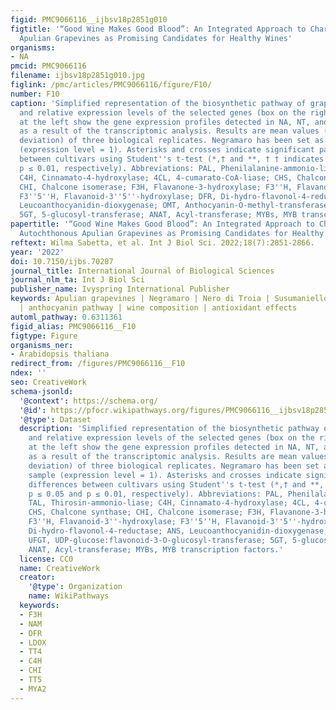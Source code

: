```yaml
---
figid: PMC9066116__ijbsv18p2851g010
figtitle: '“Good Wine Makes Good Blood”: An Integrated Approach to Characterize Autochthonous
  Apulian Grapevines as Promising Candidates for Healthy Wines'
organisms:
- NA
pmcid: PMC9066116
filename: ijbsv18p2851g010.jpg
figlink: /pmc/articles/PMC9066116/figure/F10/
number: F10
caption: 'Simplified representation of the biosynthetic pathway of grape flavonoids,
  and relative expression levels of the selected genes (box on the right). The grids
  at the left show the gene expression profiles detected in NA, NT, and SM cultivars,
  as a result of the transcriptomic analysis. Results are mean values (± standard
  deviation) of three biological replicates. Negramaro has been set as a control sample
  (expression level = 1). Asterisks and crosses indicate significant pairwise differences
  between cultivars using Student''s t-test (*,† and **, † † indicates p ≤ 0.05 and
  p ≤ 0.01, respectively). Abbreviations: PAL, Phenilalanine-ammonio-liase; TAL, Thirosin-ammonio-liase;
  C4H, Cinnamato-4-hydroxylase; 4CL, 4-cumarato-CoA-liase; CHS, Chalcone synthase;
  CHI, Chalcone isomerase; F3H, Flavanone-3-hydroxylase; F3''H, Flavanoid-3''-hydroxylase;
  F3''5''H, Flavanoid-3''5''-hydroxylase; DFR, Di-hydro-flavonol-4-reductase; ANS,
  Leucoanthocyanidin-dioxygenase; OMT, Anthocyanin-O-methyl-transferase; UFGT, UDP-glucose:flavonoid-3-O-glucosyl-transferase;
  5GT, 5-glucosyl-transferase; ANAT, Acyl-transferase; MYBs, MYB transcription factors.'
papertitle: '“Good Wine Makes Good Blood”: An Integrated Approach to Characterize
  Autochthonous Apulian Grapevines as Promising Candidates for Healthy Wines.'
reftext: Wilma Sabetta, et al. Int J Biol Sci. 2022;18(7):2851-2866.
year: '2022'
doi: 10.7150/ijbs.70287
journal_title: International Journal of Biological Sciences
journal_nlm_ta: Int J Biol Sci
publisher_name: Ivyspring International Publisher
keywords: Apulian grapevines | Negramaro | Nero di Troia | Susumaniello | transcriptomics
  | anthocyanin pathway | wine composition | antioxidant effects
automl_pathway: 0.6311361
figid_alias: PMC9066116__F10
figtype: Figure
organisms_ner:
- Arabidopsis thaliana
redirect_from: /figures/PMC9066116__F10
ndex: ''
seo: CreativeWork
schema-jsonld:
  '@context': https://schema.org/
  '@id': https://pfocr.wikipathways.org/figures/PMC9066116__ijbsv18p2851g010.html
  '@type': Dataset
  description: 'Simplified representation of the biosynthetic pathway of grape flavonoids,
    and relative expression levels of the selected genes (box on the right). The grids
    at the left show the gene expression profiles detected in NA, NT, and SM cultivars,
    as a result of the transcriptomic analysis. Results are mean values (± standard
    deviation) of three biological replicates. Negramaro has been set as a control
    sample (expression level = 1). Asterisks and crosses indicate significant pairwise
    differences between cultivars using Student''s t-test (*,† and **, † † indicates
    p ≤ 0.05 and p ≤ 0.01, respectively). Abbreviations: PAL, Phenilalanine-ammonio-liase;
    TAL, Thirosin-ammonio-liase; C4H, Cinnamato-4-hydroxylase; 4CL, 4-cumarato-CoA-liase;
    CHS, Chalcone synthase; CHI, Chalcone isomerase; F3H, Flavanone-3-hydroxylase;
    F3''H, Flavanoid-3''-hydroxylase; F3''5''H, Flavanoid-3''5''-hydroxylase; DFR,
    Di-hydro-flavonol-4-reductase; ANS, Leucoanthocyanidin-dioxygenase; OMT, Anthocyanin-O-methyl-transferase;
    UFGT, UDP-glucose:flavonoid-3-O-glucosyl-transferase; 5GT, 5-glucosyl-transferase;
    ANAT, Acyl-transferase; MYBs, MYB transcription factors.'
  license: CC0
  name: CreativeWork
  creator:
    '@type': Organization
    name: WikiPathways
  keywords:
  - F3H
  - NAM
  - DFR
  - LDOX
  - TT4
  - C4H
  - CHI
  - TT5
  - MYA2
---
```

